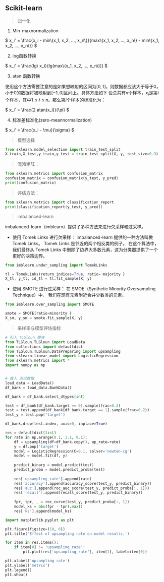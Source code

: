 ## Scikit-learn

> 归一化

1. Min-maxnormalization

$
x_i' = \frac{x_i - min\\{x_1, x_2, ..., x_n\\}}{max\\{x_1, x_2, ..., x_n\\} - min\\{x_1, x_2, ..., x_n\\}}
$

2. log函数转换

$
x_i' = \frac{lg\\ x_i}{lg(max\\{x_1, x_2, ..., x_n\\})}
$

3. atan 函数转换

使用这个方法需要注意的是如果想映射的区间为$[0,1]$，则数据都应该大于等于$0$，
小于$0$的数据将被映射到$[-1,0]$区间上。具体方法如下
设总共有$n$个样本，$x_i$是第$i$个样本，其中$1 ≤ i ≤ n$。那么第$i$个样本的标准化为：

$
x_i' = \frac{2 atan(x_i)}{\pi}
$

4. 标准差标准化(zero-meannormalization)

$
x_i' = \frac{x_i - \mu}{\sigma}
$

> 模型选择

```python
from sklearn.model_selection import train_test_split
X_train,X_test,y_train,y_test = train_test_split(X, y, test_size=0.3)
```

> 混淆矩阵：

```python
from sklearn.metrics import confusion_matrix
confusion_matrix = confusion_matrix(y_test, y_pred)
print(confusion_matrix)
```

> 评估方法：

```python
from sklearn.metrics import classification_report
print(classification_report(y_test, y_pred))
```

> imbalanced-learn

imbalanced-learn（imblearn）提供了多种方法来进行欠采样和过采样。
- 使用 Tomek Links 进行欠采样：
imbalanced-learn 提供的一种方法叫做 Tomek Links。
Tomek Links 是邻近的两个相反类的例子。
在这个算法中，我们最终从 Tomek Links 中删除了边界大多数元素，这为分类器提供了一个更好的决策边界。

```python
from imblearn.under_sampling import TomekLinks

tl = TomekLinks(return_indices=True, ratio= majority )
X_tl, y_tl, id_tl = tl.fit_sample(X, y)
```

- 使用 SMOTE 进行过采样：
在 SMOE（Synthetic Minority Oversampling Technique）中，
我们在现有元素附近合并少数类的元素。

```python
from imblearn.over_sampling import SMOTE

smote = SMOTE(ratio=minority )
X_sm, y_sm = smote.fit_sample(X, y)
```

> 采样率与模型评估指标

```python
# 引入 TLGloun 模块
from TLGloun.TLGloun import LoadData
from collections import defaultdict
from TLGloun.TLGloun.DataPreparing import upsampling
from sklearn.linear_model import LogisticRegression
from sklearn.metrics import *
import numpy as np


# 载入 测试数据
load_data = LoadData()
df_bank = load_data.BankData()

df_bank = df_bank.select_dtypes(int)

test = df_bank[df_bank.target == 0].sample(frac=0.2)
test = test.append(df_bank[df_bank.target == 1].sample(frac=0.2))
test_y = test.pop('target')

df_bank.drop(test.index, axis=0, inplace=True)

res = defaultdict(list)
for rate in np.arange(0.1, 1.1, 0.1):
    df = upsampling(df=df_bank.copy(), up_rate=rate)
    y = df.pop('target')
    model = LogisticRegression(C=0.1, solver='newton-cg')
    model = model.fit(df, y)
    
    predict_binary = model.predict(test)
    predict_proba = model.predict_proba(test)
    
    res['upsampling_rate'].append(rate)
    res['accuracy'].append(accuracy_score(test_y, predict_binary))
    res['auc'].append(roc_auc_score(test_y, predict_proba[:, 1]))
    res['recall'].append(recall_score(test_y, predict_binary))
    
    fpr, tpr, _ = roc_curve(test_y, predict_proba[:, 1])
    model_ks = abs(fpr - tpr).max()
    res['ks'].append(model_ks)

import matplotlib.pyplot as plt

plt.figure(figsize=(10, 6))
plt.title('Effect of upsampling rate on model results.')

for item in res.items():
    if item[0] != 'upsampling_rate':
        plt.plot(res['upsampling_rate'], item[1], label=item[0])

plt.xlabel('upsampling rate')
plt.ylabel('metrcs')
plt.legend()
plt.show()
```
